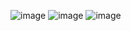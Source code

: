 ![image](https://github.com/user-attachments/assets/41afe3a2-9090-4c16-8bb3-d3139fbbabac)
![image](https://github.com/user-attachments/assets/5b693e2d-b591-4741-b7c3-fa58247a1cb2)
![image](https://github.com/user-attachments/assets/2e10a188-7cfd-4144-95fd-1759117ff256)
